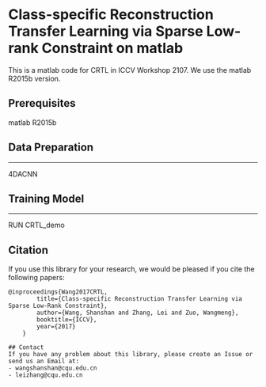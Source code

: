 # Class-specific Reconstruction Transfer Learning via Sparse Low-rank Constraint on matlab

This is a matlab code for CRTL in ICCV Workshop 2107. We use the matlab R2015b version. 

## Prerequisites

matlab R2015b

## Data Preparation
---------------
4DACNN

## Training Model
---------------

RUN CRTL_demo


## Citation
If you use this library for your research, we would be pleased if you cite the following papers:

    @inproceedings{Wang2017CRTL,
  			title={Class-specific Reconstruction Transfer Learning via Sparse Low-Rank Constraint},
  			author={Wang, Shanshan and Zhang, Lei and Zuo, Wangmeng},
  			booktitle={ICCV},
  			year={2017}
		}
    
 
```
## Contact
If you have any problem about this library, please create an Issue or send us an Email at:
- wangshanshan@cqu.edu.cn
- leizhang@cqu.edu.cn
